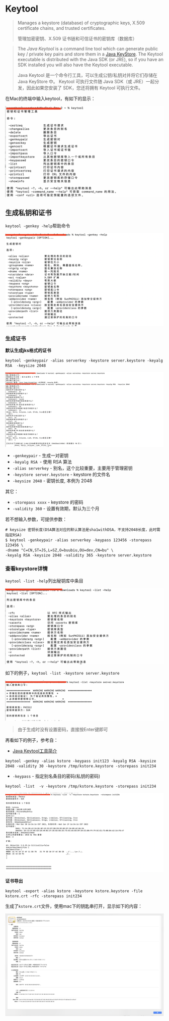 # Keytool

> Manages a keystore (database) of cryptographic keys, X.509 certificate chains, and trusted certificates.
>
> 管理加密密钥、X.509 证书链和可信证书的密钥库（数据库）

> The *Java Keytool* is a command line tool which can generate public key / private key pairs and store them in a [Java KeyStore](http://tutorials.jenkov.com/java-cryptography/keystore.html). The Keytool executable is distributed with the Java SDK (or JRE), so if you have an SDK installed you will also have the Keytool executable.
>
> Java Keytool 是一个命令行工具，可以生成公钥/私钥对并将它们存储在 Java KeyStore 中。 Keytool 可执行文件随 Java SDK（或 JRE）一起分发，因此如果您安装了 SDK，您还将拥有 Keytool 可执行文件。

在Mac的终端中输入keytool，有如下的显示：

![001](https://github.com/winfredzen/JavaEE-Basic/blob/master/Security/images/001.png)



## 生成私钥和证书

 `keytool -genkey -help`帮助命令

![002](https://github.com/winfredzen/JavaEE-Basic/blob/master/Security/images/002.png)

### 生成证书

**默认生成jks格式的证书**

```shell
keytool -genkeypair -alias serverkey -keystore server.keystore -keyalg RSA  -keysize 2048
```

![003](https://github.com/winfredzen/JavaEE-Basic/blob/master/Security/images/003.png)

+ `-genkeypair`  -  生成一对密钥
+ `-keyalg RSA `- 使用 RSA 算法
+ `-alias serverkey` -  别名，这个比较重要，主要用于管理密钥
+ `-keystore server.keystore` - keystore 的文件名
+ `-keysize 2048` - 密钥长度, 本例为 2048



其它：

+ `-storepass xxxx` - keystore 的密码
+ `-validity 360` - 设置有效期，默认为三个月



若不想输入参数，可提供参数：

```shell
# keysize 密钥长度(DSA算法对应的默认算法是sha1withDSA，不支持2048长度，此时需指定RSA)
$ keytool -genkeypair -alias serverkey -keypass 123456 -storepass 123456 \
-dname "C=CN,ST=JS,L=SZ,O=buubiu,OU=dev,CN=bu" \
-keyalg RSA -keysize 2048 -validity 365 -keystore server.keystore
```



### 查看keystore详情

`keytool -list -help`列出秘钥库中条目

![004](https://github.com/winfredzen/JavaEE-Basic/blob/master/Security/images/004.png)

如下的例子，`keytool -list -keystore server.keystore`

![005](https://github.com/winfredzen/JavaEE-Basic/blob/master/Security/images/005.png)

> 由于生成时没有设置密码，直接按Enter键即可





再看如下的例子，参考自：

+ [Java Keytool工具简介](https://blog.csdn.net/liumiaocn/article/details/61921014)

```shell
keytool -genkey -alias kstore -keypass init123 -keyalg RSA -keysize 2048 -validity 30 -keystore /tmp/kstore.keystore -storepass init234
```

+ `-keypass` - 指定别名条目的密码(私钥的密码)



```shell
keytool -list  -v -keystore /tmp/kstore.keystore -storepass init234
```

![006](https://github.com/winfredzen/JavaEE-Basic/blob/master/Security/images/006.png)



**证书导出**

```shell
keytool -export -alias kstore -keystore kstore.keystore -file kstore.crt -rfc -storepass init234
```

生成了`kstore.crt`文件，使用mac下的钥匙串打开，显示如下的内容：

![007](https://github.com/winfredzen/JavaEE-Basic/blob/master/Security/images/007.png)

































